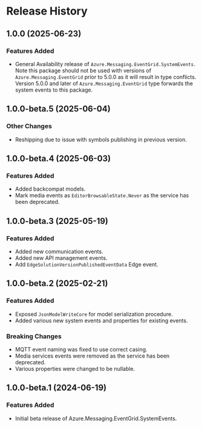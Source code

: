 # Release History

## 1.0.0 (2025-06-23)

### Features Added

- General Availability release of `Azure.Messaging.EventGrid.SystemEvents`. Note this package
should not be used with versions of `Azure.Messaging.EventGrid` prior to 5.0.0 as it will result in
type conflicts. Version 5.0.0 and later of `Azure.Messaging.EventGrid` type forwards the system events to this package.

## 1.0.0-beta.5 (2025-06-04)

### Other Changes

- Reshipping due to issue with symbols publishing in previous version.

## 1.0.0-beta.4 (2025-06-03)

### Features Added
- Added backcompat models.
- Mark media events as `EditorBrowsableState.Never` as the service has been deprecated.

## 1.0.0-beta.3 (2025-05-19)

### Features Added
- Added new communication events.
- Added new API management events.
- Add `EdgeSolutionVersionPublishedEventData` Edge event.

## 1.0.0-beta.2 (2025-02-21)

### Features Added

- Exposed `JsonModelWriteCore` for model serialization procedure.
- Added various new system events and properties for existing events.

### Breaking Changes

- MQTT event naming was fixed to use correct casing.
- Media services events were removed as the service has been deprecated.
- Various properties were changed to be nullable.

## 1.0.0-beta.1 (2024-06-19)

### Features Added

- Initial beta release of Azure.Messaging.EventGrid.SystemEvents.
